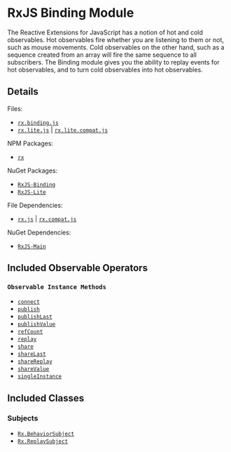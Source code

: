 # RxJS Binding Module #

The Reactive Extensions for JavaScript has a notion of hot and cold observables.  Hot observables fire whether you are listening to them or not, such as mouse movements.  Cold observables on the other hand, such as a sequence created from an array will fire the same sequence to all subscribers.  The Binding module gives you the ability to replay events for hot observables, and to turn cold observables into hot observables.

## Details ##

Files:
- [`rx.binding.js`](https://github.com/Reactive-Extensions/RxJS/blob/master/dist/rx.binding.js)
- [`rx.lite.js`](https://github.com/Reactive-Extensions/RxJS/blob/master/dist/rx.lite.js) | [`rx.lite.compat.js`](https://github.com/Reactive-Extensions/RxJS/blob/master/dist/rx.lite.compat.js)

NPM Packages:
- [`rx`](https://www.npmjs.org/package/rx)

NuGet Packages:
- [`RxJS-Binding`](http://www.nuget.org/packages/RxJS-Binding/)
- [`RxJS-Lite`](http://www.nuget.org/packages/RxJS-Lite/)

File Dependencies:
- [`rx.js`](https://github.com/Reactive-Extensions/RxJS/blob/master/dist/rx.js) | [`rx.compat.js`](https://github.com/Reactive-Extensions/RxJS/blob/master/dist/rx.compat.js)

NuGet Dependencies:
- [`RxJS-Main`](http://www.nuget.org/packages/RxJS-Main/)

## Included Observable Operators ##

### `Observable Instance Methods`
- [`connect`](../api/core/operators/connect.md)
- [`publish`](../api/core/operators/publish.md)
- [`publishLast`](../api/core/operators/publishlast.md)
- [`publishValue`](../api/core/operators/publishvalue.md)
- [`refCount`](../api/core/operators/refcount.md)
- [`replay`](../api/core/operators/replay.md)
- [`share`](../api/core/operators/share.md)
- [`shareLast`](../api/core/operators/sharelast.md)
- [`shareReplay`](../api/core/operators/sharereplay.md)
- [`shareValue`](../api/core/operators/sharevalue.md)
- [`singleInstance`](../api/core/operators/singleinstance.md)

## Included Classes ##

### Subjects

- [`Rx.BehaviorSubject`](../api/core/observable.mdapi/subjects/behaviorsubject.md)
- [`Rx.ReplaySubject`](../api/core/observable.mdapi/subjects/replaysubject.md)
